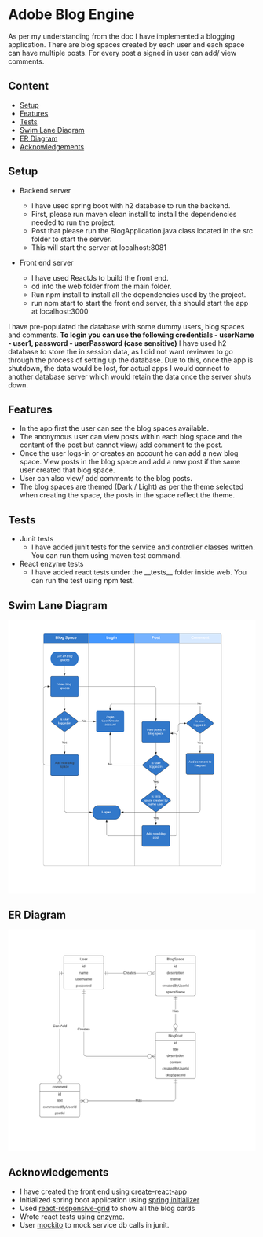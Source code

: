 # Adobe Blog Engine

As per my understanding from the doc I have implemented a blogging application.
There are blog spaces created by each user and each space can have multiple posts.
For every post a signed in user can add/ view comments.

## Content

* [Setup](#setup)
* [Features](#features)
* [Tests](#tests)
* [Swim Lane Diagram](#swim-lane-diagram)
* [ER Diagram](#er-diagram)
* [Acknowledgements](#acknowledgements)



## Setup

* Backend server
  * I have used spring boot with h2 database to run the backend.
  * First, please run maven clean install to install the dependencies needed to run the project.
  * Post that please run the BlogApplication.java class located in the src folder to start the server.
  * This will start the server at localhost:8081  

* Front end server
    * I have used ReactJs to build the front end.
    * cd into the web folder from the main folder.
    * Run npm install to install all the dependencies used by the project.
    * run npm start to start the front end server, this should start the app at localhost:3000 

I have pre-populated the database with some dummy users, blog spaces and comments.
**To login you can use the following credentials - userName - user1, password - userPassword (case sensitive)**
I have used h2 database to store the in session data, as I did not want reviewer to go through the process of setting up the database.
Due to this, once the app is shutdown, the data would be lost, for actual apps I would connect to another database server which would
retain the data once the server shuts down.
     
 ## Features
* In the app first the user can see the blog spaces available.
* The anonymous user can view posts within each blog space and the content of the post but cannot view/ add comment to the post.
* Once the user logs-in or creates an account he can add a new blog space. View posts in the blog space and add a new post if the same user created that blog space.
* User can also view/ add comments to the blog posts.
* The blog spaces are themed (Dark / Light) as per the theme selected when creating the space, the posts in the space reflect the theme.

## Tests
* Junit tests
    * I have added junit tests for the service and controller classes written. You can run them using maven test command.
* React enzyme tests
    * I have added react tests under the \_\_tests\_\_ folder inside web. You can run the test using npm test.
  
## Swim Lane Diagram
![swimlaneImage](Swimlane.png)

## ER Diagram
![erdDiagram](ERDiagram.png)     
  
  
## Acknowledgements
* I have created the front end using [create-react-app](https://reactjs.org/docs/create-a-new-react-app.html)
* Initialized spring boot application using [spring initializer](https://start.spring.io/)
* Used [react-responsive-grid](https://github.com/STRML/react-grid-layout) to show all the blog cards
* Wrote react tests using [enzyme](https://enzymejs.github.io/enzyme/).
* User [mockito](https://site.mockito.org/) to mock service db calls in junit.

